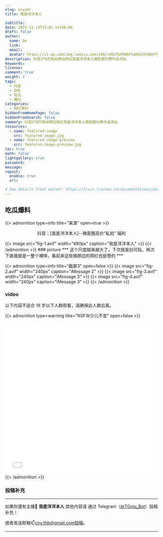 ```yaml
---
slug: wsyybr
title: 我是洋洋本人

subtitle:
date: 2023-11-14T13:01:14+08:00
draft: false  
author:
  name: Gm
  link: 
  email: 
  avatar: https://i1.wp.com/img.lootiu.com/s00/cmQvTkFOWkFhaHdiSktBUnYyTmFvbTczTWp6bGU5TUl4SWxYczFCMFdDQT0-d.jpg
description: 抖音270万粉丝擦边网红我是洋洋本人微密圈付费作品流出
keywords:
license:
comment: true
weight: 2
tags:
  - 抖音
  - 巨乳
  - 吃瓜
  - 曝光
categories:
  - 网红黑料
hiddenFromHomePage: false
hiddenFromSearch: false
summary: 抖音270万粉丝擦边网红我是洋洋本人微密圈付费作品流出
resources:
  - name: featured-image
    src: featured-image.jpg
  - name: featured-image-preview
    src: featured-image-preview.jpg
toc: true
math: false
lightgallery: true
password:
message:
repost:
  enable: true
  url:

# See details front matter: https://fixit.lruihao.cn/documentation/content-management/introduction/#front-matter
---
```

<!--more-->

## 吃瓜爆料

{{< admonition type=info title="来源" open=true >}}

<p align="center">抖音：[我是洋洋本人]--微密圈高价“私拍” 福利</p>
{{< image src="fig-1.avif" width="480px" caption="我是洋洋本人" >}}
{{< /admonition >}}
### picture
***
这个尺度越来越大了，下次就是创可贴，再次下直接就是一整个裸体，看起来这些搞擦边的网红也挺卷的
***

{{< admonition type=info title="截屏3" open=false >}}
{{< image src="fig-2.avif" width="240px" caption="iMessage 2" >}}
{{< image src="fig-3.avif" width="240px" caption="iMessage 3" >}}
{{< image src="fig-4.avif" width="240px" caption="iMessage 3" >}}
{{< /admonition >}}

### video
以下内容不适合 18 岁以下人群观看，请确保此人群远离。

{{< admonition type=warning title="NSFW少儿不宜" open=false >}}

<iframe
 height=500 width=100%
 src="gt.mp4"
 frameborder=0 allowfullscreen>
</iframe>
{{< /admonition >}}

### 投稿补充
***
如果你還有主播🧐 **我是洋洋本人** 其他内容请
通过 Telegram（[@TGniu_Bot](https://t.me/TGniu_Bot)）投稿补充！


或者发送邮箱📫cny.thb@gmail.com投稿。

***